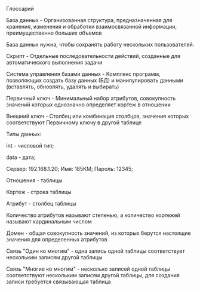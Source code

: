 Глоссарий

База данных - Организованная структура, предназначенная для хранения, изменения и обработки взаимосвязанной информации, преимущественно больших объемов

База данных нужна, чтобы сохранять работу нескольких пользователей. 

Скрипт -  Отдельные последовательности действий, созданные для автоматического выполнения задачи

Cистема управления базами данных - Комплекс программ, позволяющих создать базу данных (БД) и манипулировать данными (вставлять, обновлять, удалять и выбирать)

Первичный ключ - Минимальный набор атрибутов, совокупность значений которых однозначно определяет кортеж в отношении

Внешний ключ - Столбец или комбинация столбцов, значения которых соответствуют Первичному ключу в другой таблице

Типы данных:

int - числовой тип;

data - дата;

Сервер: 192.168.1.20; Имя: 185KM; Пароль: 12345;

Отношения - таблицы

Кортеж - строка таблицы

Атрибут - столбец таблицы

Количество атрибутов называют степенью, а количество кортежей называют кардинальным числом

Домен - общая совокупность значений, из которых берутся настоящие значения для определенных атрибутов

Связь "Один ко многим" - одна запись одной таблицы соответствует нескольким записям другой таблицы

Связь "Многие ко многим" - несколько записей одной таблицы соответствуют нескольким записям другой таблицы, для создания записи требуется связывающая таблица

